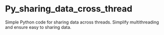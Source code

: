 # Py_sharing_data_cross_thread
Simple Python code for sharing data across threads. Simplify multithreading and ensure easy to sharing data.
